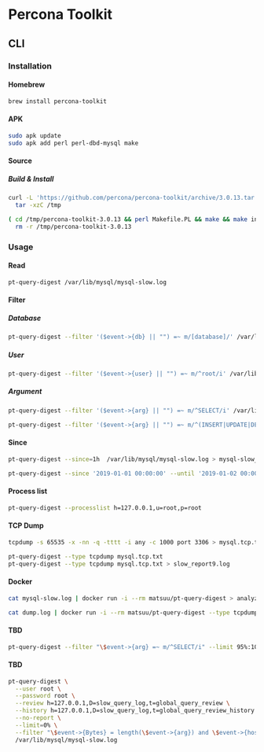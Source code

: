 # Percona Toolkit

## CLI

### Installation

#### Homebrew

```sh
brew install percona-toolkit
```

#### APK

```sh
sudo apk update
sudo apk add perl perl-dbd-mysql make
```

#### Source

##### Build & Install

```sh
curl -L 'https://github.com/percona/percona-toolkit/archive/3.0.13.tar.gz' | \
  tar -xzC /tmp

( cd /tmp/percona-toolkit-3.0.13 && perl Makefile.PL && make && make install ) && \
  rm -r /tmp/percona-toolkit-3.0.13
```

### Usage

#### Read

```sh
pt-query-digest /var/lib/mysql/mysql-slow.log
```

#### Filter

##### Database

```sh
pt-query-digest --filter '($event->{db} || "") =~ m/[database]/' /var/lib/mysql/mysql-slow.log
```

##### User

```sh
pt-query-digest --filter '($event->{user} || "") =~ m/^root/i' /var/lib/mysql/mysql-slow.log
```

##### Argument

```sh
pt-query-digest --filter '($event->{arg} || "") =~ m/^SELECT/i' /var/lib/mysql/mysql-slow.log
```

```sh
pt-query-digest --filter '($event->{arg} || "") =~ m/^(INSERT|UPDATE|DELETE)/i' /var/lib/mysql/mysql-slow.log
```

#### Since

```sh
pt-query-digest --since=1h  /var/lib/mysql/mysql-slow.log > mysql-slow_report.log
```

```sh
pt-query-digest --since '2019-01-01 00:00:00' --until '2019-01-02 00:00:00' /var/lib/mysql/mysql-slow.log > mysql-slow_report.log
```

#### Process list

```sh
pt-query-digest --processlist h=127.0.0.1,u=root,p=root
```

#### TCP Dump

```sh
tcpdump -s 65535 -x -nn -q -tttt -i any -c 1000 port 3306 > mysql.tcp.txt

pt-query-digest --type tcpdump mysql.tcp.txt
pt-query-digest --type tcpdump mysql.tcp.txt > slow_report9.log
```

#### Docker

```sh
cat mysql-slow.log | docker run -i --rm matsuu/pt-query-digest > analyzed-slow.log
```

```sh
cat dump.log | docker run -i --rm matsuu/pt-query-digest --type tcpdump > analyzed-slow.log
```

#### TBD

```sh
pt-query-digest --filter "\$event->{arg} =~ m/^SELECT/i" --limit 95%:10 /var/lib/mysql/mysql-slow.log
```

#### TBD

```sh
pt-query-digest \
  --user root \
  --password root \
  --review h=127.0.0.1,D=slow_query_log,t=global_query_review \
  --history h=127.0.0.1,D=slow_query_log,t=global_query_review_history \
  --no-report \
  --limit=0% \
  --filter "\$event->{Bytes} = length(\$event->{arg}) and \$event->{hostname} = \"$HOSTNAME\"" \
  /var/lib/mysql/mysql-slow.log
```

